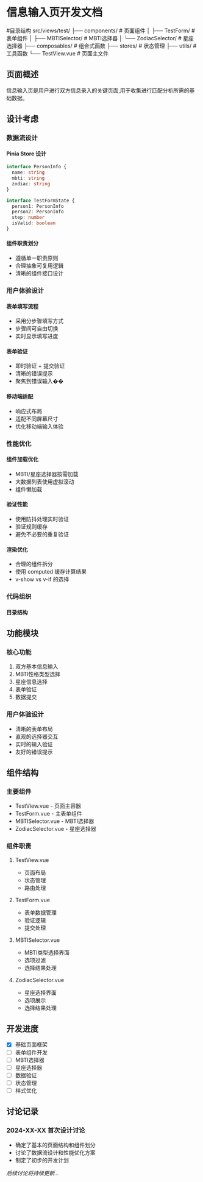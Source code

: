 # 信息输入页开发文档

#目录结构
src/views/test/
├── components/ # 页面组件
│ ├── TestForm/ # 表单组件
│ ├── MBTISelector/ # MBTI选择器
│ └── ZodiacSelector/ # 星座选择器
├── composables/ # 组合式函数
├── stores/ # 状态管理
├── utils/ # 工具函数
└── TestView.vue # 页面主文件

## 页面概述

信息输入页是用户进行双方信息录入的关键页面,用于收集进行匹配分析所需的基础数据。

## 设计考虑

### 数据流设计

#### Pinia Store 设计

```typescript
interface PersonInfo {
  name: string
  mbti: string
  zodiac: string
}

interface TestFormState {
  person1: PersonInfo
  person2: PersonInfo
  step: number
  isValid: boolean
}
```

#### 组件职责划分

- 遵循单一职责原则
- 合理抽象可复用逻辑
- 清晰的组件接口设计

### 用户体验设计

#### 表单填写流程

- 采用分步骤填写方式
- 步骤间可自由切换
- 实时显示填写进度

#### 表单验证

- 即时验证 + 提交验证
- 清晰的错误提示
- 聚焦到错误输入��

#### 移动端适配

- 响应式布局
- 适配不同屏幕尺寸
- 优化移动端输入体验

### 性能优化

#### 组件加载优化

- MBTI/星座选择器按需加载
- 大数据列表使用虚拟滚动
- 组件懒加载

#### 验证性能

- 使用防抖处理实时验证
- 验证规则缓存
- 避免不必要的重复验证

#### 渲染优化

- 合理的组件拆分
- 使用 computed 缓存计算结果
- v-show vs v-if 的选择

### 代码组织

#### 目录结构

## 功能模块

### 核心功能

1. 双方基本信息输入
2. MBTI性格类型选择
3. 星座信息选择
4. 表单验证
5. 数据提交

### 用户体验设计

- 清晰的表单布局
- 直观的选择器交互
- 实时的输入验证
- 友好的错误提示

## 组件结构

### 主要组件

- TestView.vue - 页面主容器
- TestForm.vue - 主表单组件
- MBTISelector.vue - MBTI选择器
- ZodiacSelector.vue - 星座选择器

### 组件职责

1. TestView.vue

   - 页面布局
   - 状态管理
   - 路由处理

2. TestForm.vue

   - 表单数据管理
   - 验证逻辑
   - 提交处理

3. MBTISelector.vue

   - MBTI类型选择界面
   - 选项过滤
   - 选择结果处理

4. ZodiacSelector.vue
   - 星座选择界面
   - 选项展示
   - 选择结果处理

## 开发进度

- [x] 基础页面框架
- [ ] 表单组件开发
- [ ] MBTI选择器
- [ ] 星座选择器
- [ ] 数据验证
- [ ] 状态管理
- [ ] 样式优化

## 讨论记录

### 2024-XX-XX 首次设计讨论

- 确定了基本的页面结构和组件划分
- 讨论了数据流设计和性能优化方案
- 制定了初步的开发计划

_后续讨论将持续更新..._
